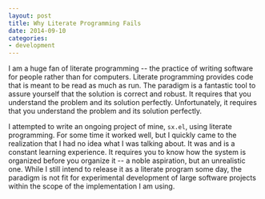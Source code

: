 ```yaml
---
layout: post
title: Why Literate Programming Fails
date: 2014-09-10
categories:
- development
---
```


I am a huge fan of literate programming -- the practice of writing
software for people rather than for computers.  Literate programming
provides code that is meant to be read as much as run.  The paradigm
is a fantastic tool to assure yourself that the solution is correct
and robust.  It requires that you understand the problem and its
solution perfectly.  Unfortunately, it requires that you understand
the problem and its solution perfectly.

I attempted to write an ongoing project of mine, `sx.el`, using
literate programming.  For some time it worked well, but I quickly
came to the realization that I had no idea what I was talking about.
It was and is a constant learning experience.  It requires you to know
how the system is organized before you organize it -- a noble
aspiration, but an unrealistic one.  While I still intend to release
it as a literate program some day, the paradigm is not fit for
experimental development of large software projects within the scope
of the implementation I am using.

